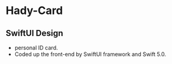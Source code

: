 # Hady-Card

## SwiftUI Design

* personal ID card.
* Coded up the front-end by SwiftUI framework and Swift 5.0.
